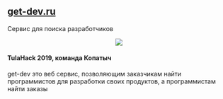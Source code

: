 ## <a href="get-dev.ru">get-dev.ru</a>

<p>Сервис для поиска разработчиков</p>

<p align="center"><img src="https://get-dev.ru/screens/welcome.png"></p>

#### TulaHack 2019, команда Копатыч

get-dev это веб сервис, позволяющим заказчикам найти программистов для разработки своих продуктов, а программистам найти заказы
